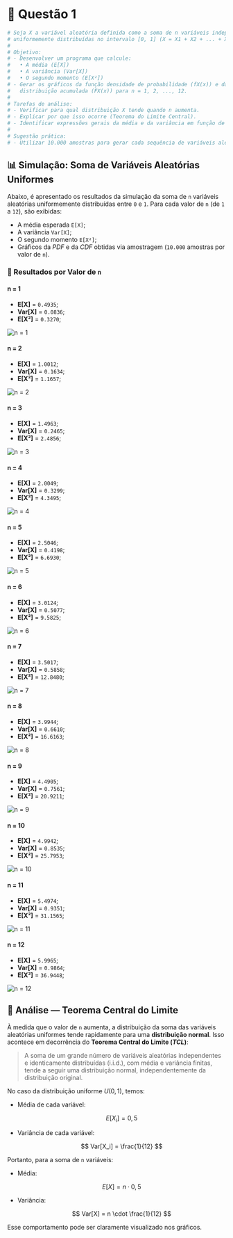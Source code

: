 # 📘 Questão 1

```python
# Seja X a variável aleatória definida como a soma de n variáveis independentes e 
# uniformemente distribuídas no intervalo [0, 1] (X = X1 + X2 + ... + Xn).
# 
# Objetivo:
# - Desenvolver um programa que calcule:
#   • A média (E[X])
#   • A variância (Var[X])
#   • O segundo momento (E[X²])
# - Gerar os gráficos da função densidade de probabilidade (fX(x)) e da função
#   distribuição acumulada (FX(x)) para n = 1, 2, ..., 12.
#
# Tarefas de análise:
# - Verificar para qual distribuição X tende quando n aumenta.
# - Explicar por que isso ocorre (Teorema do Limite Central).
# - Identificar expressões gerais da média e da variância em função de n.
#
# Sugestão prática:
# - Utilizar 10.000 amostras para gerar cada sequência de variáveis aleatórias.
```

## 📊 Simulação: Soma de Variáveis Aleatórias Uniformes

Abaixo, é apresentado os resultados da simulação da soma de `n` variáveis aleatórias uniformemente distribuídas entre `0` e `1`. Para cada valor de `n` (de `1` a `12`), são exibidas:

* A média esperada `E[X]`;
* A variância `Var[X]`;
* O segundo momento `E[X²]`;
* Gráficos da *PDF* e da *CDF* obtidas via amostragem (`10.000` amostras por valor de `n`).

### 🔢 Resultados por Valor de `n`

#### n = 1

* **E\[X]** = `0.4935`;
* **Var\[X]** = `0.0836`;
* **E\[X²]** = `0.3270`;

![n = 1](./001-question/assets/n1.png)

#### n = 2

* **E\[X]** = `1.0012`;
* **Var\[X]** = `0.1634`;
* **E\[X²]** = `1.1657`;

![n = 2](./001-question/assets/n2.png)

#### n = 3

* **E\[X]** = `1.4963`;
* **Var\[X]** = `0.2465`;
* **E\[X²]** = `2.4856`;

![n = 3](./001-question/assets/n3.png)

#### n = 4

* **E\[X]** = `2.0049`;
* **Var\[X]** = `0.3299`;
* **E\[X²]** = `4.3495`;

![n = 4](./001-question/assets/n4.png)

#### n = 5

* **E\[X]** = `2.5046`;
* **Var\[X]** = `0.4198`;
* **E\[X²]** = `6.6930`;

![n = 5](./001-question/assets/n5.png)

#### n = 6

* **E\[X]** = `3.0124`;
* **Var\[X]** = `0.5077`;
* **E\[X²]** = `9.5825`;

![n = 6](./001-question/assets/n6.png)

#### n = 7

* **E\[X]** = `3.5017`;
* **Var\[X]** = `0.5858`;
* **E\[X²]** = `12.8480`;

![n = 7](./001-question/assets/n7.png)

#### n = 8

* **E\[X]** = `3.9944`;
* **Var\[X]** = `0.6610`;
* **E\[X²]** = `16.6163`;

![n = 8](./001-question/assets/n8.png)

#### n = 9

* **E\[X]** = `4.4905`;
* **Var\[X]** = `0.7561`;
* **E\[X²]** = `20.9211`;

![n = 9](./001-question/assets/n9.png)

#### n = 10

* **E\[X]** = `4.9942`;
* **Var\[X]** = `0.8535`;
* **E\[X²]** = `25.7953`;

![n = 10](./001-question/assets/n10.png)

#### n = 11

* **E\[X]** = `5.4974`;
* **Var\[X]** = `0.9351`;
* **E\[X²]** = `31.1565`;

![n = 11](./001-question/assets/n11.png)

#### n = 12

* **E\[X]** = `5.9965`;
* **Var\[X]** = `0.9864`;
* **E\[X²]** = `36.9448`;

![n = 12](./001-question/assets/n12.png)

## 🧪 Análise — Teorema Central do Limite

À medida que o valor de `n` aumenta, a distribuição da soma das variáveis aleatórias uniformes tende rapidamente para uma **distribuição normal**. Isso acontece em decorrência do **Teorema Central do Limite (*TCL*)**:

> A soma de um grande número de variáveis aleatórias independentes e identicamente distribuídas (i.i.d.), com média e variância finitas, tende a seguir uma distribuição normal, independentemente da distribuição original.

No caso da distribuição uniforme $U(0, 1)$, temos:

* Média de cada variável:

  $$
  E[X_i] = 0{,}5
  $$
* Variância de cada variável:

  $$
  Var[X_i] = \frac{1}{12}
  $$

Portanto, para a soma de `n` variáveis:

* Média:

  $$
  E[X] = n \cdot 0{,}5
  $$

* Variância:

  $$
  Var[X] = n \cdot \frac{1}{12}
  $$

Esse comportamento pode ser claramente visualizado nos gráficos.
